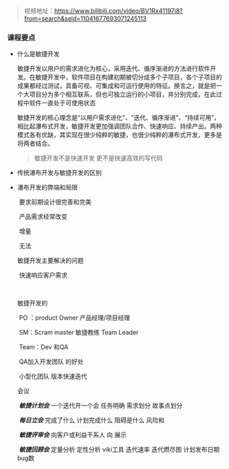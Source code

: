 

> 视频地址：https://www.bilibili.com/video/BV1Rx41197i8?from=search&seid=11041677693071245113

### 课程要点

- 什么是敏捷开发

  ​		敏捷开发以用户的需求进化为核心，采用迭代、循序渐进的方法进行软件开发。在敏捷开发中，软件项目在构建初期被切分成多个子项目，各个子项目的成果都经过测试，具备可视、可集成和可运行使用的特征。换言之，就是把一个大项目分为多个相互联系，但也可独立运行的小项目，并分别完成，在此过程中软件一直处于可使用状态

  ​		敏捷开发的核心理念是“以用户需求进化”、“迭代、循序渐进”、“持续可用”，相比起瀑布式开发，敏捷开发更加强调团队合作、快速响应、持续产出。两种模式各有优缺，其实现在很少纯粹的敏捷，也很少纯粹的瀑布式开发，更多是将两者结合。

  

  >敏捷开发不是快速开发 更不是快速高效的写代码

  

- 传统瀑布开发与敏捷开发的区别

- 瀑布开发的弊端和局限

  ​	要求前期设计很完善和完美

  ​	产品需求经常改变

  ​	增量

  ​	无法

  敏捷开发主要解决的问题

  ​	快速响应客户需求

  ​	

  敏捷开发的

  ​	 PO ：product Owner 产品经理/项目经理

  ​	 SM：Scram master 敏捷教练 Team Leader

  ​	 Team：Dev 和QA

  ​	QA加入开发团队 的好处

  ​	小型化团队 版本快速迭代

  

  会议

  ​	***敏捷计划会*** 	一个迭代开一个会 任务明确 需求划分 故事点划分

  ​	***每日立会***   完成了什么 计划完成什么 阻碍是什么 风险和

  ​	***敏捷评审会*** 向客户或利益干系人 向 展示

  ​	***敏捷回顾会***  定量分析 定性分析 viki工具 迭代速率 迭代燃尽图 计划发布日期 bug数

  ​	

  ​	